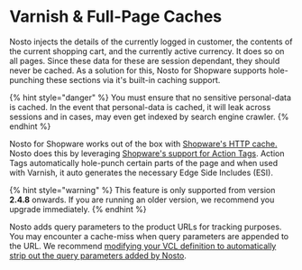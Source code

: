 # Varnish & Full-Page Caches

Nosto injects the details of the currently logged in customer, the contents of the current shopping cart, and the currently active currency. It does so on all pages. Since these data for these are session dependant, they should never be cached. As a solution for this, Nosto for Shopware supports hole-punching these sections via it's built-in caching support.

{% hint style="danger" %}
You must ensure that no sensitive personal-data is cached. In the event that personal-data is cached, it will leak across sessions and in cases, may even get indexed by search engine crawler.
{% endhint %}

Nosto for Shopware works out of the box with [Shopware's HTTP cache.](https://developers.shopware.com/developers-guide/http-cache/) Nosto does this by leveraging [Shopware's support for Action Tags](https://developers.shopware.com/blog/2016/07/11/on-action-tags/). Action Tags automatically hole-punch certain parts of the page and when used with Varnish, it auto generates the necessary Edge Side Includes \(ESI\). 

{% hint style="warning" %}
This feature is only supported from version **2.4.8** onwards. If you are running an older version, we recommend you upgrade immediately.
{% endhint %}

Nosto adds query parameters to the product URLs for tracking purposes. You may encounter a cache-miss when query parameters are appended to the URL. We recommend [modifying your VCL definition to automatically strip out the query parameters added by Nosto](https://help.nosto.com/manuals/how-can-i-exclude-the-nosto-query-parameter-from-my-varnish-vcl-rules).

